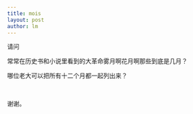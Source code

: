 ```yaml
---
title: mois 
layout: post
author: lm
---
```

<p>请问</p>
<p> 常常在历史书和小说里看到的大革命雾月啊花月啊那些到底是几月？ </p>
<p> 哪位老大可以把所有十二个月都一起列出来？</p>
<p>&nbsp;</p>
<p>谢谢。</p>
